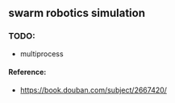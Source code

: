 ## swarm robotics simulation

### TODO:
 - multiprocess

#### Reference:
 - <https://book.douban.com/subject/2667420/>